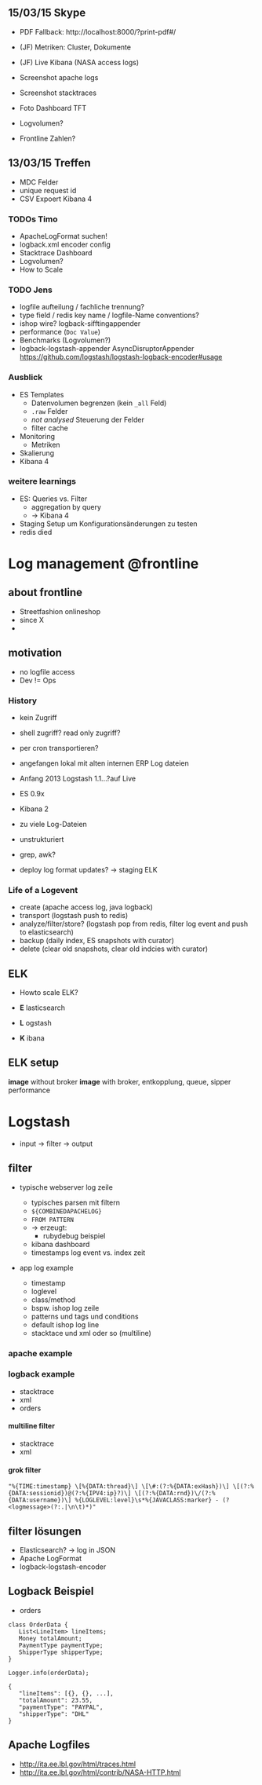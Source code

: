 ## 15/03/15 Skype

* PDF Fallback: http://localhost:8000/?print-pdf#/
* (JF) Metriken: Cluster, Dokumente
* (JF) Live Kibana (NASA access logs)

* Screenshot apache logs
* Screenshot stacktraces
* Foto Dashboard TFT
* Logvolumen?
 * Frontline Zahlen?

## 13/03/15 Treffen

 * MDC Felder
 * unique request id
 * CSV Expoert Kibana 4
 
### TODOs Timo
 * ApacheLogFormat suchen!
 * logback.xml encoder config
 * Stacktrace Dashboard
 * Logvolumen?
 * How to Scale

### TODO Jens
 * logfile aufteilung / fachliche trennung?
 * type field / redis key name / logfile-Name conventions?
 * ishop wire? logback-sifftingappender
 * performance (`Doc Value`)
 * Benchmarks (Logvolumen?)
 * logback-logstash-appender AsyncDisruptorAppender
 https://github.com/logstash/logstash-logback-encoder#usage

### Ausblick

 * ES Templates
   * Datenvolumen begrenzen (kein `_all` Feld)
   * `.raw` Felder
   * *not analysed* Steuerung der Felder
   * filter cache
 * Monitoring
   * Metriken
 * Skalierung
 * Kibana 4


### weitere learnings
 * ES: Queries vs. Filter
   * aggregation by query
   * -> Kibana 4
 * Staging Setup um Konfigurationsänderungen zu testen
 * redis died

# Log management @frontline

## about frontline

 * Streetfashion onlineshop
 * since X
 * 
 
## motivation
 * no logfile access
 * Dev != Ops
 
### History

 * kein Zugriff
  * shell zugriff? read only zugriff?
  * per cron transportieren?
 
 * angefangen lokal mit alten internen ERP Log dateien
 * Anfang 2013 Logstash 1.1...?auf Live
  * ES 0.9x
  * Kibana 2
 * zu viele Log-Dateien
 * unstrukturiert
 * grep, awk?
 * deploy log format updates? -> staging ELK
 
### Life of a Logevent
 * create (apache access log, java logback)
 * transport (logstash push to redis)
 * analyze/filter/store? (logstash pop from redis, filter log event and push to elasticsearch)
 * backup (daily index, ES snapshots with curator)
 * delete (clear old snapshots, clear old indcies with curator)
  
## ELK

 * Howto scale ELK?

 * **E** lasticsearch
 * **L** ogstash
 * **K** ibana
 

## ELK setup

 **image** without broker
 **image** with broker, entkopplung, queue, sipper performance
 
# Logstash

 * input -> filter -> output
 
## filter

* typische webserver log zeile 
   * typisches parsen mit filtern
   * `${COMBINEDAPACHELOG}`
   * `FROM PATTERN`
   * -> erzeugt:
      * rubydebug beispiel
   * kibana dashboard
   * timestamps log event vs. index zeit
   
 * app log example
   * timestamp
   * loglevel
   * class/method
   * bspw. ishop log zeile
   * patterns und tags und conditions
   * default ishop log line
   * stacktace und xml oder so (multiline)

 
### apache example
### logback example
 * stacktrace
 * xml
 * orders

#### multiline filter
 * stacktrace
 * xml
 
#### grok filter
 ```
 "%{TIME:timestamp} \[%{DATA:thread}\] \[\#:(?:%{DATA:exHash})\] \[(?:%{DATA:sessionid})@(?:%{IPV4:ip}?)\] \[(?:%{DATA:rnd})\/(?:%{DATA:username})\] %{LOGLEVEL:level}\s*%{JAVACLASS:marker} - (?<logmessage>(?:.|\n\t)*)"
 ```


## filter lösungen
 * Elasticsearch? -> log in JSON
 * Apache LogFormat
 * logback-logstash-encoder
 
 
## Logback Beispiel
 * orders
 
 ```
 class OrderData {
 	List<LineItem> lineItems;
	Money totalAmount;
	PaymentType paymentType;
	ShipperType shipperType; 
 }
 ```
 
 ```
 Logger.info(orderData);
 ```
 
 ```
 {
 	"lineItems": [{}, {}, ...],
 	"totalAmount": 23.55,
 	"paymentType": "PAYPAL",
 	"shipperType": "DHL"
 }
 ```




 ## Apache Logfiles
* http://ita.ee.lbl.gov/html/traces.html
* http://ita.ee.lbl.gov/html/contrib/NASA-HTTP.html

